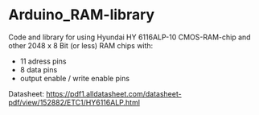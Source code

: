 # Arduino_RAM-library

Code and library for using Hyundai HY 6116ALP-10 CMOS-RAM-chip and other 2048 x 8 Bit (or less) RAM chips with:

- 11 adress pins
- 8 data pins
- output enable / write enable pins

Datasheet:
https://pdf1.alldatasheet.com/datasheet-pdf/view/152882/ETC1/HY6116ALP.html


